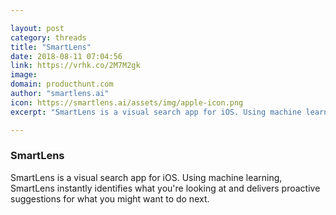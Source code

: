 ```yaml
---

layout: post
category: threads
title: "SmartLens"
date: 2018-08-11 07:04:56
link: https://vrhk.co/2M7M2gk
image: 
domain: producthunt.com
author: "smartlens.ai"
icon: https://smartlens.ai/assets/img/apple-icon.png
excerpt: "SmartLens is a visual search app for iOS. Using machine learning, SmartLens instantly identifies what you're looking at and delivers proactive suggestions for what you might want to do next."

---
```


### SmartLens

SmartLens is a visual search app for iOS. Using machine learning, SmartLens instantly identifies what you're looking at and delivers proactive suggestions for what you might want to do next.